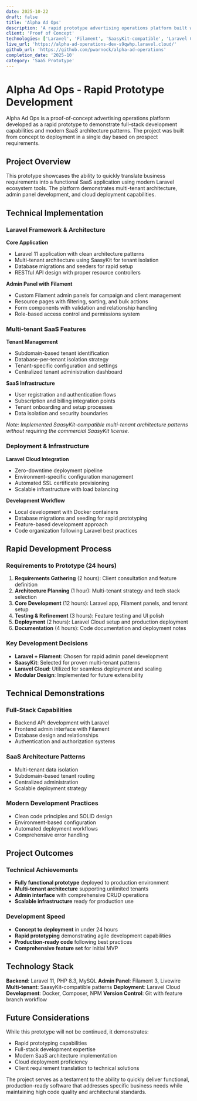 ```yaml
---
date: 2025-10-22
draft: false
title: 'Alpha Ad Ops'
description: 'A rapid prototype advertising operations platform built with Laravel and Filament, demonstrating full-stack development capabilities and modern SaaS architecture patterns.'
client: 'Proof of Concept'
technologies: ['Laravel', 'Filament', 'SaasyKit-compatible', 'Laravel Cloud', 'Multi-tenant Architecture']
live_url: 'https://alpha-ad-operations-dev-s9qwhp.laravel.cloud/'
github_url: 'https://github.com/pwarnock/alpha-ad-operations'
completion_date: '2025-10'
category: 'SaaS Prototype'
---
```


# Alpha Ad Ops - Rapid Prototype Development

Alpha Ad Ops is a proof-of-concept advertising operations platform developed as a rapid prototype to demonstrate full-stack development capabilities and modern SaaS architecture patterns. The project was built from concept to deployment in a single day based on prospect requirements.

## Project Overview

This prototype showcases the ability to quickly translate business requirements into a functional SaaS application using modern Laravel ecosystem tools. The platform demonstrates multi-tenant architecture, admin panel development, and cloud deployment capabilities.

## Technical Implementation

### Laravel Framework & Architecture
**Core Application**
- Laravel 11 application with clean architecture patterns
- Multi-tenant architecture using SaasyKit for tenant isolation
- Database migrations and seeders for rapid setup
- RESTful API design with proper resource controllers

**Admin Panel with Filament**
- Custom Filament admin panels for campaign and client management
- Resource pages with filtering, sorting, and bulk actions
- Form components with validation and relationship handling
- Role-based access control and permissions system

### Multi-tenant SaaS Features
**Tenant Management**
- Subdomain-based tenant identification
- Database-per-tenant isolation strategy
- Tenant-specific configuration and settings
- Centralized tenant administration dashboard

**SaaS Infrastructure**
- User registration and authentication flows
- Subscription and billing integration points
- Tenant onboarding and setup processes
- Data isolation and security boundaries

*Note: Implemented SaasyKit-compatible multi-tenant architecture patterns without requiring the commercial SaasyKit license.*

### Deployment & Infrastructure
**Laravel Cloud Integration**
- Zero-downtime deployment pipeline
- Environment-specific configuration management
- Automated SSL certificate provisioning
- Scalable infrastructure with load balancing

**Development Workflow**
- Local development with Docker containers
- Database migrations and seeding for rapid prototyping
- Feature-based development approach
- Code organization following Laravel best practices

## Rapid Development Process

### Requirements to Prototype (24 hours)
1. **Requirements Gathering** (2 hours): Client consultation and feature definition
2. **Architecture Planning** (1 hour): Multi-tenant strategy and tech stack selection
3. **Core Development** (12 hours): Laravel app, Filament panels, and tenant setup
4. **Testing & Refinement** (3 hours): Feature testing and UI polish
5. **Deployment** (2 hours): Laravel Cloud setup and production deployment
6. **Documentation** (4 hours): Code documentation and deployment notes

### Key Development Decisions
- **Laravel + Filament**: Chosen for rapid admin panel development
- **SaasyKit**: Selected for proven multi-tenant patterns
- **Laravel Cloud**: Utilized for seamless deployment and scaling
- **Modular Design**: Implemented for future extensibility

## Technical Demonstrations

### Full-Stack Capabilities
- Backend API development with Laravel
- Frontend admin interface with Filament
- Database design and relationships
- Authentication and authorization systems

### SaaS Architecture Patterns
- Multi-tenant data isolation
- Subdomain-based tenant routing
- Centralized administration
- Scalable deployment strategy

### Modern Development Practices
- Clean code principles and SOLID design
- Environment-based configuration
- Automated deployment workflows
- Comprehensive error handling

## Project Outcomes

### Technical Achievements
- **Fully functional prototype** deployed to production environment
- **Multi-tenant architecture** supporting unlimited tenants
- **Admin interface** with comprehensive CRUD operations
- **Scalable infrastructure** ready for production use

### Development Speed
- **Concept to deployment** in under 24 hours
- **Rapid prototyping** demonstrating agile development capabilities
- **Production-ready code** following best practices
- **Comprehensive feature set** for initial MVP

## Technology Stack

**Backend**: Laravel 11, PHP 8.3, MySQL
**Admin Panel**: Filament 3, Livewire
**Multi-tenant**: SaasyKit-compatible patterns
**Deployment**: Laravel Cloud
**Development**: Docker, Composer, NPM
**Version Control**: Git with feature branch workflow

## Future Considerations

While this prototype will not be continued, it demonstrates:
- Rapid prototyping capabilities
- Full-stack development expertise
- Modern SaaS architecture implementation
- Cloud deployment proficiency
- Client requirement translation to technical solutions

The project serves as a testament to the ability to quickly deliver functional, production-ready software that addresses specific business needs while maintaining high code quality and architectural standards.